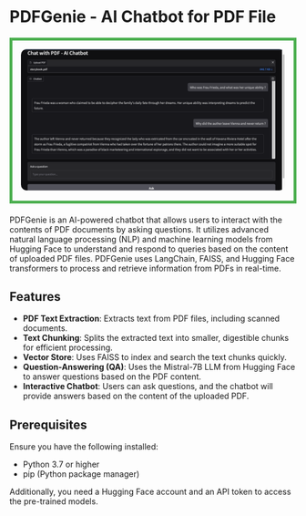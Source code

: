 # PDFGenie - AI Chatbot for PDF File

<div style="border: 5px solid #4CAF50; padding: 15px; text-align: center; width: fit-content; margin: 20px auto;">
    <img src="botImage.png" alt="PDFGenie Bot" style="max-width: 100%; height: auto; border-radius: 10px;">
</div>




PDFGenie is an AI-powered chatbot that allows users to interact with the contents of PDF documents by asking questions. It utilizes advanced natural language processing (NLP) and machine learning models from Hugging Face to understand and respond to queries based on the content of uploaded PDF files. PDFGenie uses LangChain, FAISS, and Hugging Face transformers to process and retrieve information from PDFs in real-time.

## Features

- **PDF Text Extraction**: Extracts text from PDF files, including scanned documents.
- **Text Chunking**: Splits the extracted text into smaller, digestible chunks for efficient processing.
- **Vector Store**: Uses FAISS to index and search the text chunks quickly.
- **Question-Answering (QA)**: Uses the Mistral-7B LLM from Hugging Face to answer questions based on the PDF content.
- **Interactive Chatbot**: Users can ask questions, and the chatbot will provide answers based on the content of the uploaded PDF.

## Prerequisites

Ensure you have the following installed:

- Python 3.7 or higher
- pip (Python package manager)

Additionally, you need a Hugging Face account and an API token to access the pre-trained models.
